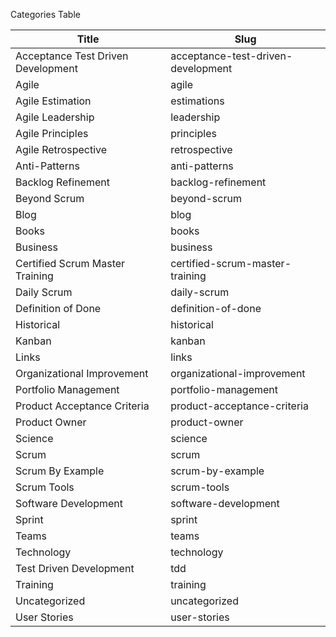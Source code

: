Categories Table

| Title | Slug |
|-------|------|
| Acceptance Test Driven Development | acceptance-test-driven-development |
| Agile | agile |
| Agile Estimation | estimations |
| Agile Leadership | leadership |
| Agile Principles | principles |
| Agile Retrospective | retrospective |
| Anti-Patterns | anti-patterns |
| Backlog Refinement | backlog-refinement |
| Beyond Scrum | beyond-scrum |
| Blog | blog |
| Books | books |
| Business | business |
| Certified Scrum Master Training | certified-scrum-master-training |
| Daily Scrum | daily-scrum |
| Definition of Done | definition-of-done |
| Historical | historical |
| Kanban | kanban |
| Links | links |
| Organizational Improvement | organizational-improvement |
| Portfolio Management | portfolio-management |
| Product Acceptance Criteria | product-acceptance-criteria |
| Product Owner | product-owner |
| Science | science |
| Scrum | scrum |
| Scrum By Example | scrum-by-example |
| Scrum Tools | scrum-tools |
| Software Development | software-development |
| Sprint | sprint |
| Teams | teams |
| Technology | technology |
| Test Driven Development | tdd |
| Training | training |
| Uncategorized | uncategorized |
| User Stories | user-stories |